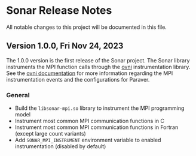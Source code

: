 # Sonar Release Notes
All notable changes to this project will be documented in this file.


## Version 1.0.0, Fri Nov 24, 2023
The 1.0.0 version is the first release of the Sonar project. The Sonar library instruments the MPI function calls through the [ovni](https://github.com/bsc-pm/ovni) instrumentation library. See the [ovni documentation](https://ovni.readthedocs.io) for more information regarding the MPI instrumentation events and the configurations for Paraver.

### General
- Build the `libsonar-mpi.so` library to instrument the MPI programming model
- Instrument most common MPI communication functions in C
- Instrument most common MPI communication functions in Fortran (except large count variants)
- Add `SONAR_MPI_INSTRUMENT` environment variable to enabled instrumentation (disabled by default)
